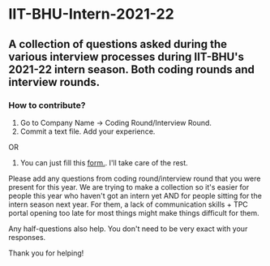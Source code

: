 # IIT-BHU-Intern-2021-22
## A collection of questions asked during the various interview processes during IIT-BHU's 2021-22 intern season. Both coding rounds and interview rounds.

### How to contribute?
1. Go to Company Name -> Coding Round/Interview Round. 
2. Commit a text file. Add your experience.

 OR
 
1. You can just fill this [form.](https://forms.gle/dt6Kgzw1PDDURo1G9). I'll take care of the rest.

Please add any questions from coding round/interview round that you were present for this year. We are trying to make a collection so it's easier for people this year who haven't got an intern yet AND for people sitting for the intern season next year. For them, a lack of communication skills + TPC portal opening too late for most things might make things difficult for them. 

Any half-questions also help. You don't need to be very exact with your responses.

Thank you for helping!
